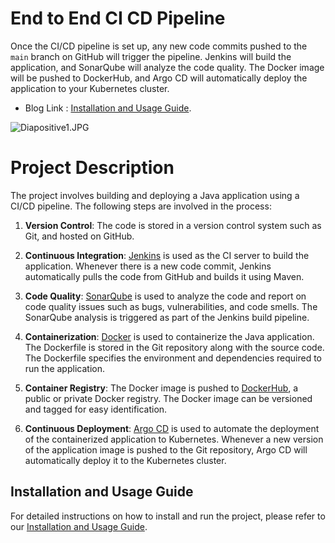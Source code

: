 # End to End CI CD Pipeline
Once the CI/CD pipeline is set up, any new code commits pushed to the `main` branch on GitHub will trigger the pipeline. Jenkins will build the application, and SonarQube will analyze the code quality. The Docker image will be pushed to DockerHub, and Argo CD will automatically deploy the application to your Kubernetes cluster.

-  Blog Link : [Installation and Usage Guide](https://victorious-peace-7a9.notion.site/E2E-CI-CD-Pipeline-e1d67b9b5c2a4189a32f7f097eadd591?pvs=4).

![Diapositive1.JPG](https://s3-us-west-2.amazonaws.com/secure.notion-static.com/b4c43794-2fc2-4bd4-8f4a-d500bf519a92/Diapositive1.jpg)

# Project Description

The project involves building and deploying a Java application using a CI/CD pipeline. The following steps are involved in the process:

1. **Version Control**: The code is stored in a version control system such as Git, and hosted on GitHub. 

2. **Continuous Integration**: [Jenkins](https://jenkins.io/) is used as the CI server to build the application. Whenever there is a new code commit, Jenkins automatically pulls the code from GitHub and builds it using Maven.

3. **Code Quality**: [SonarQube](https://www.sonarqube.org/) is used to analyze the code and report on code quality issues such as bugs, vulnerabilities, and code smells. The SonarQube analysis is triggered as part of the Jenkins build pipeline.

4. **Containerization**: [Docker](https://www.docker.com/) is used to containerize the Java application. The Dockerfile is stored in the Git repository along with the source code. The Dockerfile specifies the environment and dependencies required to run the application.

5. **Container Registry**: The Docker image is pushed to [DockerHub](https://hub.docker.com/), a public or private Docker registry. The Docker image can be versioned and tagged for easy identification.

6. **Continuous Deployment**: [Argo CD](https://argoproj.github.io/argo-cd/) is used to automate the deployment of the containerized application to Kubernetes. Whenever a new version of the application image is pushed to the Git repository, Argo CD will automatically deploy it to the Kubernetes cluster.

## Installation and Usage Guide

For detailed instructions on how to install and run the project, please refer to our [Installation and Usage Guide](https://victorious-peace-7a9.notion.site/E2E-CI-CD-Pipeline-e1d67b9b5c2a4189a32f7f097eadd591?pvs=4).



